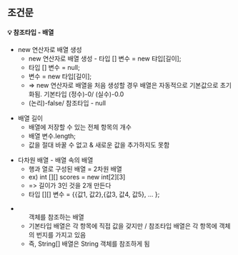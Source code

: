 ## 조건문

<h4> 💡 참조타입 - 배열 </h4>

<ul>
	<li> new 연산자로 배열 생성  
		<ul> 
			<li> new 연산자로 배열 생성 - 타입 [] 변수 = new 탸입[길이]; </li>
			<li> 타입 [] 변수 = null; </li>
			<li> 변수 = new 타입[길이]; </li>
			<li> => new 연산자로 배열을 처음 생성할 경우 배열은 자동적으로 기본값으로 초기화됨. 기본타입 (정수)-0/ (실수)-0.0</li>
			<li> (논리)-false/ 참조타입 - null </li>
		</ul>
	</li>
</ul>

<ul>
	<li> 배열 길이 
		<ul>
			<li> 배열에 저장할 수 있는 전체 항목의 개수 </li>
			<li> 배열 변수.length; </li>
			<li> 값을 절대 바꿀 수 없고 & 새로운 값을 추가하지도 못함 </li>
		</ul>
	</li>
</ul>

<ul>
	<li> 다차원 배열 - 배열 속의 배열 
		<ul>
			<li> 행과 열로 구성된 배열 = 2차원 배열 </li>
			<li> ex) int [][] scores = new int[2][3] </li>
			<li> => 길이가 3인 것을 2개 만든다 </li>
			<li> 타입 [][] 변수 = {{값1, 값2},{값3, 값4, 값5}, ... }; </li>
		</ul>
	</li>
</ul>

<ul>
	<li> 
		<ul> 객체를 참조하는 배열
			<li> 기본타입 배열은 각 항목에 직접 값을 갖지만 / 참조타입 배열은 각 항목에 객체의 번지를 가지고 있음  </li>
			<li> 즉, String[] 배열은 String 객체를 참조하게 됨 </li>
		</ul>
	</li>
</ul>
